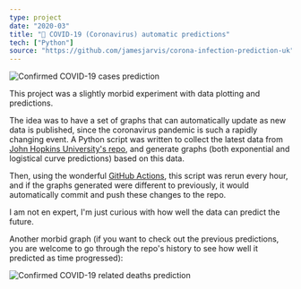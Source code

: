 ```yaml
---
type: project
date: "2020-03"
title: "🦠 COVID-19 (Coronavirus) automatic predictions"
tech: ["Python"]
source: "https://github.com/jamesjarvis/corona-infection-prediction-uk"
---
```


![Confirmed COVID-19 cases prediction](https://raw.githubusercontent.com/jamesjarvis/corona-infection-prediction-uk/master/plots/logistical/confirmedcases/logistic-plot.png)

This project was a slightly morbid experiment with data plotting and predictions.

The idea was to have a set of graphs that can automatically update as new data is published, since the coronavirus pandemic is such a rapidly changing event.
A Python script was written to collect the latest data from [John Hopkins University's repo](https://github.com/CSSEGISandData/COVID-19), and generate graphs (both exponential and logistical curve predictions) based on this data.

Then, using the wonderful [GitHub Actions](https://github.com/features/actions), this script was rerun every hour, and if the graphs generated were different to previously, it would automatically commit and push these changes to the repo.

I am not en expert, I'm just curious with how well the data can predict the future.

Another morbid graph (if you want to check out the previous predictions, you are welcome to go through the repo's history to see how well it predicted as time progressed):

![Confirmed COVID-19 related deaths prediction](https://raw.githubusercontent.com/jamesjarvis/corona-infection-prediction-uk/master/plots/logistical/deaths/logistic-plot.png)
